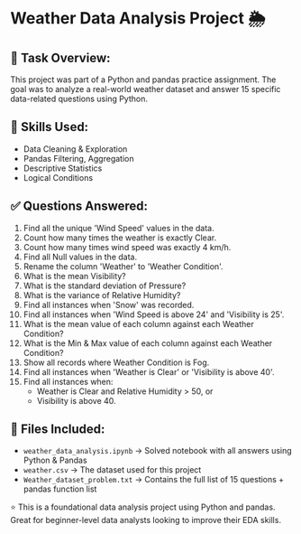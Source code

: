 # Weather Data Analysis Project 🌦️

## 📌 Task Overview:
This project was part of a Python and pandas practice assignment. The goal was to analyze a real-world weather dataset and answer 15 specific data-related questions using Python.

## 🧠 Skills Used:
- Data Cleaning & Exploration
- Pandas Filtering, Aggregation
- Descriptive Statistics
- Logical Conditions

## ✅ Questions Answered:
1. Find all the unique 'Wind Speed' values in the data.
2. Count how many times the weather is exactly Clear.
3. Count how many times wind speed was exactly 4 km/h.
4. Find all Null values in the data.
5. Rename the column 'Weather' to 'Weather Condition'.
6. What is the mean Visibility?
7. What is the standard deviation of Pressure?
8. What is the variance of Relative Humidity?
9. Find all instances when 'Snow' was recorded.
10. Find all instances when 'Wind Speed is above 24' and 'Visibility is 25'.
11. What is the mean value of each column against each Weather Condition?
12. What is the Min & Max value of each column against each Weather Condition?
13. Show all records where Weather Condition is Fog.
14. Find all instances when 'Weather is Clear' or 'Visibility is above 40'.
15. Find all instances when:
    - Weather is Clear and Relative Humidity > 50, or
    - Visibility is above 40.

## 📂 Files Included:
- `weather_data_analysis.ipynb` → Solved notebook with all answers using Python & Pandas
- `weather.csv` → The dataset used for this project
- `Weather_dataset_problem.txt` → Contains the full list of 15 questions + pandas function list

⭐ This is a foundational data analysis project using Python and pandas. Great for beginner-level data analysts looking to improve their EDA skills.
